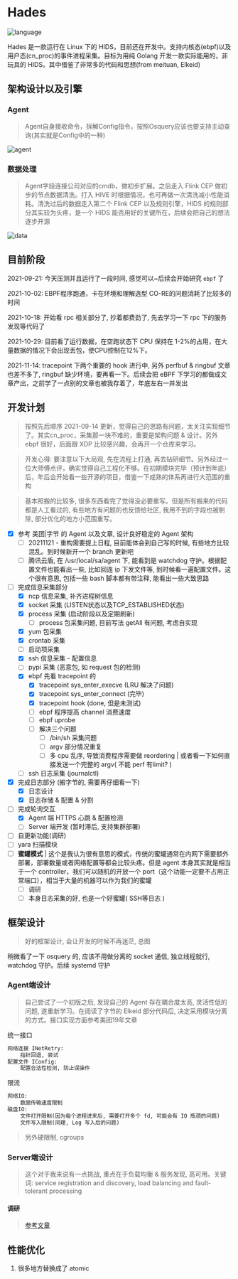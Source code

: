 # Hades

![language](https://shields.io/github/languages/top/chriskalix/HIDS-Linux)

Hades 是一款运行在 Linux 下的 HIDS，目前还在开发中。支持内核态(ebpf)以及用户态(cn_proc)的事件进程采集。目标为用纯 Golang 开发一款实际能用的，非玩具的 HIDS。其中借鉴了非常多的代码和思想(from meituan, Elkeid)

## 架构设计以及引擎

### Agent

> Agent自身接收命令，拆解Config指令，按照Osquery应该也要支持主动查询(其实就是Config中的一种)

![agent](https://github.com/chriskaliX/HIDS-Linux/blob/main/agent.png)

### 数据处理

> Agent字段连接公司对应的cmdb，做初步扩展。之后走入 Flink CEP 做初步的节点数据清洗。打入 HIVE 时根据情况，也可再做一次清洗减小性能消耗。清洗过后的数据走入第二个 Flink CEP 以及规则引擎，HIDS 的规则部分其实较为头疼，是一个 HIDS 能否用好的关键所在，后续会把自己的想法逐步开源

![data](https://github.com/chriskaliX/HIDS-Linux/blob/main/data_analyze.png)

## 目前阶段

2021-09-21: 今天压测并且运行了一段时间, 感觉可以~后续会开始研究 `ebpf` 了

2021-10-02: EBPF程序跑通，卡在环境和理解选型 CO-RE的问题消耗了比较多的时间

2021-10-18: 开始看 rpc 相关部分了, 抄着都费劲了, 先去学习一下 rpc 下的服务发现等代码了

2021-10-29: 目前看了运行数据，在空跑状态下 CPU 保持在 1-2%的占用，在大量数据的情况下会出现丢包，使CPU控制在12%下。

2021-11-14: tracepoint 下两个重要的 hook 进行中, 另外 perfbuf & ringbuf 文章也差不多了, ringbuf 缺少环境，要再看一下。后续会把 eBPF 下学习的都做成文章产出，之前学了一点别的文章也被我存着了，年底左右一并发出

## 开发计划

> 按照先后顺序
> 2021-09-14 更新，觉得自己的思路有问题，太关注实现细节了。其实cn_proc，采集那一块不难的，重要是架构问题 & 设计。另外 ebpf 很好，后面跟 XDP 比较感兴趣，会再开一个仓库来学习。

> 开发心得: 要注意以下大局观, 先在流程上打通, 再去钻研细节。另外经过一位大师傅点评，确实觉得自己工程化不够。在初期模块完毕（预计到年底）后，年后会开始看一些开源的项目，借鉴一下成熟的体系再进行大范围的重构

> 基本照搬的比较多, 很多东西看完了觉得没必要重写。但是所有搬来的代码都是人工看过的, 有些地方有问题的也反馈给社区, 我用不到的字段也被剔除, 部分优化的地方小范围重写。

- [x] 参考 美团|字节 的 Agent 以及文章, 设计良好稳定的 Agent 架构
  - [ ] 20211121 - 重构需要提上日程, 目前能体会到自己写的时候, 有些地方比较混乱。到时候新开一个 branch 更新吧
  - [ ] 腾讯云盾, 在 /usr/local/sa/agent 下, 能看到是 watchdog 守护。根据配置文件也能看出一些, 比如回连 ip 下发文件等, 到时候看一遍配置文件。这个很有意思, 包括一些 bash 脚本都有带注释, 能看出一些大致思路
- [ ] 完成信息采集部分
  - [x] ncp 信息采集, 补齐进程树信息
  - [x] socket 采集 (LISTEN状态以及TCP_ESTABLISHED状态)
  - [x] process 采集 (启动阶段以及定期刷新)
    - [ ] process 包采集问题, 目前写法 getAll 有问题, 考虑自实现
  - [x] yum 包采集
  - [x] crontab 采集
  - [ ] 启动项采集
  - [x] ssh 信息采集 - 配置信息
  - [ ] pypi 采集 (恶意包, 如 request 包的检测)
  - [x] ebpf 先看 tracepoint 的
    - [x] tracepoint sys_enter_execve (LRU 解决了问题)
    - [x] tracepoint sys_enter_connect (完毕)
    - [x] tracepoint hook (done, 但是未测试)
    - [ ] ebpf 程序提高 channel 消费速度
    - [ ] ebpf uprobe
    - [ ] 解决三个问题
      - [ ] /bin/sh 采集问题
      - [ ] argv 部分情况重复
      - [ ] 多 cpu 乱序, 导致消费程序需要做 reordering | 或者看一下如何直接发送一个完整的 argv( 不能 perf 有limit? )
  - [ ] ssh 日志采集 (journalctl)
- [x] 完成日志部分 (搬字节的, 需要再仔细看一下)
  - [x] 日志设计
  - [x] 日志存储 & 配置 & 分割
- [ ] 完成轮询交互
  - [x] Agent 端 HTTPS 心跳 & 配置检测
  - [ ] Server 端开发 (暂时滞后, 支持集群部署)
- [ ] 自更新功能(调研)
- [ ] yara 扫描模块
- [ ] **蜜罐模式** | 这个是我认为很有意思的模式，传统的蜜罐通常在内网下需要额外部署，部署数量或者网络配置等都会比较头疼。但是 agent 本身其实就是相当于一个 controller，我们可以随机的开放一个 port（这个功能一定要不占用正常端口），相当于大量的机器可以作为我们的蜜罐
  - [ ] 调研
  - [ ] 本身日志采集的好, 也是一个好蜜罐( SSH等日志 )

## 框架设计

> 好的框架设计, 会让开发的时候不再迷茫, 总图

稍微看了一下 osquery 的, 应该不用做分离的 socket 通信, 独立线程就行, watchdog 守护。后续 systemd 守护

### Agent端设计

> 自己尝试了一个初版之后, 发现自己的 Agent 存在耦合度太高, 灵活性低的问题, 遂重新学习。在阅读了字节的 Elkeid 部分代码后, 决定采用模块分离的方式。接口实现方面参考美团19年文章

统一接口

```txt
网络连接 INetRetry:
    指针回退, 尝试
配置文件 IConfig:
    配置合法性检测, 防止误操作
```

限流

```txt
网络IO:
    数据传输速度限制
磁盘IO:
    文件打开限制(因为每个进程进来后, 需要打开多个 fd, 可能会有 IO 瓶颈的问题)
    文件写入限制(同理, Log 写入后的问题)
```

> 另外硬限制, cgroups 

### Server端设计

> 这个对于我来说有一点挑战, 重点在于负载均衡 & 服务发现, 高可用。关键词: service registration and discovery, load balancing and fault-tolerant processing

#### 调研

> [参考文章](https://programmer.group/grpc-service-discovery-amp-load-balancing.html)

## 性能优化

1. 很多地方替换成了 atomic
